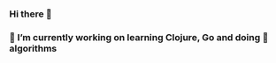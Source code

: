 ### Hi there 👋

### 🔭 I’m currently working on learning Clojure, Go and doing 💬 algorithms

<!--
**najito/najito** is a ✨ _special_ ✨ repository because its `README.md` (this file) appears on your GitHub profile.
!-->
